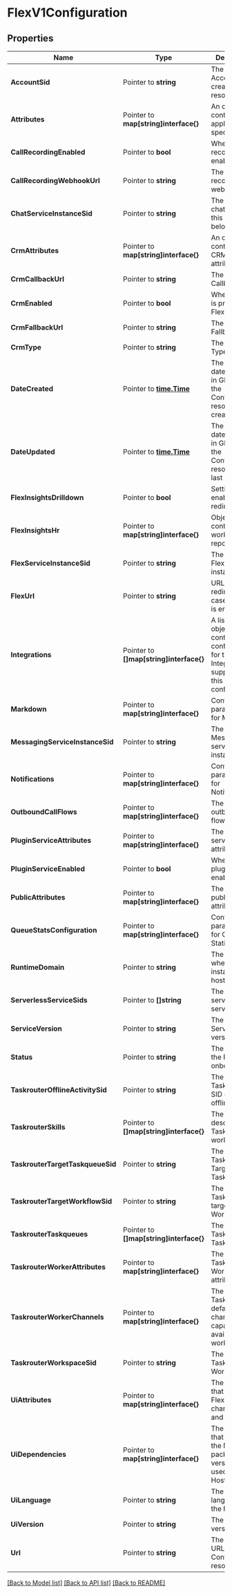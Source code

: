 # FlexV1Configuration

## Properties

Name | Type | Description | Notes
------------ | ------------- | ------------- | -------------
**AccountSid** | Pointer to **string** | The SID of the Account that created the resource |
**Attributes** | Pointer to **map[string]interface{}** | An object that contains application-specific data |
**CallRecordingEnabled** | Pointer to **bool** | Whether call recording is enabled |
**CallRecordingWebhookUrl** | Pointer to **string** | The call recording webhook URL |
**ChatServiceInstanceSid** | Pointer to **string** | The SID of the chat service this user belongs to |
**CrmAttributes** | Pointer to **map[string]interface{}** | An object that contains the CRM attributes |
**CrmCallbackUrl** | Pointer to **string** | The CRM Callback URL |
**CrmEnabled** | Pointer to **bool** | Whether CRM is present for Flex |
**CrmFallbackUrl** | Pointer to **string** | The CRM Fallback URL |
**CrmType** | Pointer to **string** | The CRM Type |
**DateCreated** | Pointer to [**time.Time**](time.Time.md) | The ISO 8601 date and time in GMT when the Configuration resource was created |
**DateUpdated** | Pointer to [**time.Time**](time.Time.md) | The ISO 8601 date and time in GMT when the Configuration resource was last updated |
**FlexInsightsDrilldown** | Pointer to **bool** | Setting to enable Flex UI redirection |
**FlexInsightsHr** | Pointer to **map[string]interface{}** | Object that controls workspace reporting |
**FlexServiceInstanceSid** | Pointer to **string** | The SID of the Flex service instance |
**FlexUrl** | Pointer to **string** | URL to redirect to in case drilldown is enabled. |
**Integrations** | Pointer to **[]map[string]interface{}** | A list of objects that contain the configurations for the Integrations supported in this configuration |
**Markdown** | Pointer to **map[string]interface{}** | Configurable parameters for Markdown |
**MessagingServiceInstanceSid** | Pointer to **string** | The SID of the Messaging service instance |
**Notifications** | Pointer to **map[string]interface{}** | Configurable parameters for Notifications |
**OutboundCallFlows** | Pointer to **map[string]interface{}** | The list of outbound call flows |
**PluginServiceAttributes** | Pointer to **map[string]interface{}** | The plugin service attributes |
**PluginServiceEnabled** | Pointer to **bool** | Whether the plugin service enabled |
**PublicAttributes** | Pointer to **map[string]interface{}** | The list of public attributes |
**QueueStatsConfiguration** | Pointer to **map[string]interface{}** | Configurable parameters for Queues Statistics |
**RuntimeDomain** | Pointer to **string** | The URL where the Flex instance is hosted |
**ServerlessServiceSids** | Pointer to **[]string** | The list of serverless service SIDs |
**ServiceVersion** | Pointer to **string** | The Flex Service version |
**Status** | Pointer to **string** | The status of the Flex onboarding |
**TaskrouterOfflineActivitySid** | Pointer to **string** | The TaskRouter SID of the offline activity |
**TaskrouterSkills** | Pointer to **[]map[string]interface{}** | The Skill description for TaskRouter workers |
**TaskrouterTargetTaskqueueSid** | Pointer to **string** | The SID of the TaskRouter Target TaskQueue |
**TaskrouterTargetWorkflowSid** | Pointer to **string** | The SID of the TaskRouter target Workflow |
**TaskrouterTaskqueues** | Pointer to **[]map[string]interface{}** | The list of TaskRouter TaskQueues |
**TaskrouterWorkerAttributes** | Pointer to **map[string]interface{}** | The TaskRouter Worker attributes |
**TaskrouterWorkerChannels** | Pointer to **map[string]interface{}** | The TaskRouter default channel capacities and availability for workers |
**TaskrouterWorkspaceSid** | Pointer to **string** | The SID of the TaskRouter Workspace |
**UiAttributes** | Pointer to **map[string]interface{}** | The object that describes Flex UI characteristics and settings |
**UiDependencies** | Pointer to **map[string]interface{}** | The object that defines the NPM packages and versions to be used in Hosted Flex |
**UiLanguage** | Pointer to **string** | The primary language of the Flex UI |
**UiVersion** | Pointer to **string** | The Pinned UI version |
**Url** | Pointer to **string** | The absolute URL of the Configuration resource |

[[Back to Model list]](../README.md#documentation-for-models) [[Back to API list]](../README.md#documentation-for-api-endpoints) [[Back to README]](../README.md)


